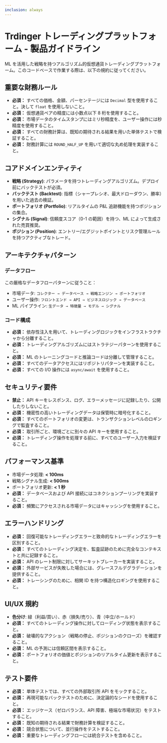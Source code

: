 ```yaml
---
inclusion: always
---
```


# Trdinger トレーディングプラットフォーム - 製品ガイドライン

ML を活用した戦略を持つアルゴリズム的仮想通貨トレーディングプラットフォーム。このコードベースで作業する際は、以下の規約に従ってください。

## 重要な財務ルール

- **必須：** すべての価格、金額、パーセンテージには `Decimal` 型を使用すること。決して `float` を使用しないこと。
- **必須：** 仮想通貨ペアの精度には小数点以下 8 桁を使用すること。
- **必須：** 市場データのタイムスタンプにはミリ秒精度を、ユーザー操作には秒精度を使用すること。
- **必須：** すべての財務計算は、既知の期待される結果を用いた単体テストで検証すること。
- **必須：** 財務計算には `ROUND_HALF_UP` を用いて適切な丸め処理を実装すること。

## コアドメインエンティティ

- **戦略 (Strategy)**: パラメータを持つトレーディングアルゴリズム。デプロイ前にバックテストが必須。
- **バックテスト (Backtest)**: 指標（シャープレシオ、最大ドローダウン、勝率）を用いた過去の検証。
- **ポートフォリオ (Portfolio)**: リアルタイムの P&L 追跡機能を持つポジションの集合。
- **シグナル (Signal)**: 信頼度スコア（0-1 の範囲）を持つ、ML によって生成された売買推奨。
- **ポジション (Position)**: エントリー/エグジットポイントとリスク管理ルールを持つアクティブなトレード。

## アーキテクチャパターン

### データフロー

この厳格なデータフローパターンに従うこと：

- 市場データ: `コレクター → データベース → 戦略エンジン → ポートフォリオ`
- ユーザー操作: `フロントエンド → API → ビジネスロジック → データベース`
- ML パイプライン: `生データ → 特徴量 → モデル → シグナル`

### コード構成

- **必須：** 依存性注入を用いて、トレーディングロジックをインフラストラクチャから分離すること。
- **必須：** トレーディングアルゴリズムにはストラテジーパターンを使用すること。
- **必須：** ML のトレーニングコードと推論コードは分離して管理すること。
- **必須：** すべてのデータアクセスにはリポジトリパターンを実装すること。
- **必須：** すべての I/O 操作には `async/await` を使用すること。

## セキュリティ要件

- **禁止：** API キーをレスポンス、ログ、エラーメッセージに記録したり、公開したりしないこと。
- **必須：** 機密性の高いトレーディングデータは保管時に暗号化すること。
- **必須：** すべてのポートフォリオの変更は、トランザクションレベルのロギングで監査すること。
- **必須：** 取引所ごと、環境ごとに別々の API キーを使用すること。
- **必須：** トレーディング操作を処理する前に、すべてのユーザー入力を検証すること。

## パフォーマンス基準

- 市場データ処理: **< 100ms**
- 戦略シグナル生成: **< 500ms**
- ポートフォリオ更新: **< 1 秒**
- **必須：** データベースおよび API 接続にはコネクションプーリングを実装すること。
- **必須：** 頻繁にアクセスされる市場データにはキャッシングを使用すること。

## エラーハンドリング

- **必須：** 回復可能なトレーディングエラーと致命的なトレーディングエラーを区別すること。
- **必須：** すべてのトレーディング決定を、監査証跡のために完全なコンテキストと共に記録すること。
- **必須：** API のレート制限に対してサーキットブレーカーを実装すること。
- **必須：** 外部サービスが失敗した場合には、グレースフルデグラデーションを提供すること。
- **必須：** トレーシングのために、相関 ID を持つ構造化ロギングを使用すること。

## UI/UX 規約

- **色分け**: 緑（利益/買い）、赤（損失/売り）、青（中立/ホールド）
- **必須：** すべてのトレーディング操作に対してローディング状態を表示すること。
- **必須：** 破壊的なアクション（戦略の停止、ポジションのクローズ）を確認すること。
- **必須：** ML の予測には信頼区間を表示すること。
- **必須：** ポートフォリオの価値とポジションのリアルタイム更新を表示すること。

## テスト要件

- **必須：** 単体テストでは、すべての外部取引所 API をモックすること。
- **必須：** 再現可能なバックテストのために、決定論的なシードを使用すること。
- **必須：** エッジケース（ゼロバランス、API 障害、極端な市場状況）をテストすること。
- **必須：** 既知の期待される結果で財務計算を検証すること。
- **必須：** 競合状態について、並行操作をテストすること。
- **必須：** 重要なトレーディングフローには統合テストを含めること。

